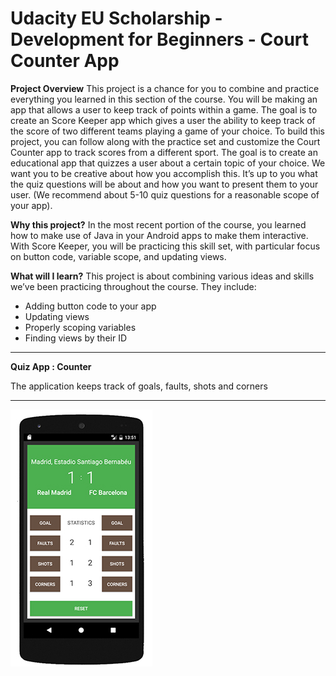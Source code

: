 # Udacity EU Scholarship - Development for Beginners - Court Counter App

**Project Overview**
This project is a chance for you to combine and practice everything you learned in this section of the course. You will be making an app that allows a user to keep track of points within a game.
The goal is to create an Score Keeper app which gives a user the ability to keep track of the score of two different teams playing a game of your choice. To build this project, you can follow along with the practice set and customize the Court Counter app to track scores from a different sport. 
The goal is to create an educational app that quizzes a user about a certain topic of your choice. We want you to be creative about how you accomplish this. It’s up to you what the quiz questions will be about and how you want to present them to your user. (We recommend about 5-10 quiz questions for a reasonable scope of your app).

**Why this project?**
In the most recent portion of the course, you learned how to make use of Java in your Android apps to make them interactive. With Score Keeper, you will be practicing this skill set, with particular focus on button code, variable scope, and updating views. 

**What will I learn?**
This project is about combining various ideas and skills we’ve been practicing throughout the course. They include:

- Adding button code to your app
- Updating views
- Properly scoping variables
- Finding views by their ID



--------------------------------------------------------------------------------

**Quiz App : Counter**

The application keeps track of goals, faults, shots and corners

--------------------------------------------------------------------------------

![](https://github.com/maximilianventura/Counter/blob/master/counter.jpg)

